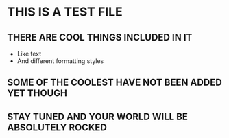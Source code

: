 # THIS IS A TEST FILE

## THERE ARE COOL THINGS INCLUDED IN IT
- Like text
- And different formatting styles

## SOME OF THE COOLEST HAVE NOT BEEN ADDED YET THOUGH

## STAY TUNED AND YOUR WORLD WILL BE ABSOLUTELY ROCKED